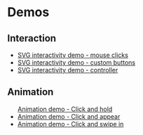 <h1>Demos</h1>
<h2>Interaction</h2>
<ul>
  <li>
  <a href="http://kwolfe-personal.github.io/demo/index.html" target="_blank" >SVG interactivity demo - mouse clicks</a>
  </li>
  <li>
  <a href="http://kwolfe-personal.github.io/demo/interactCustom.html" target="_blank" >SVG interactivity demo - custom buttons</a>
  </li>
  <li>
  <a href="http://kwolfe-personal.github.io/demo/interactControls.html" target="_blank" >SVG interactivity demo - controller</a>
  </li>
</ul>
<h2>Animation</h2>
<ul>
    <a href="http://kwolfe-personal.github.io/demo/ClickAndHold.html" target="_blank" >Animation demo - Click and hold</a>
  </li>
  <li>
  <a href="http://kwolfe-personal.github.io/demo/ClickAndAppear.html" target="_blank" >Animation demo - Click and appear</a>
  </li>
  <li>
  <a href="http://kwolfe-personal.github.io/demo/ClickAndSwipeIn.html" target="_blank" >Animation demo - Click and swipe in</a>
  </li>
</ul>
